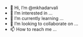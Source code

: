 - 👋 Hi, I’m @mkhadarvali
- 👀 I’m interested in ...
- 🌱 I’m currently learning ...
- 💞️ I’m looking to collaborate on ...
- 📫 How to reach me ...

<!---
mkhadarvali/mkhadarvali is a ✨ special ✨ repository because its `README.md` (this file) appears on your GitHub profile.
You can click the Preview link to take a look at your changes.
--->

